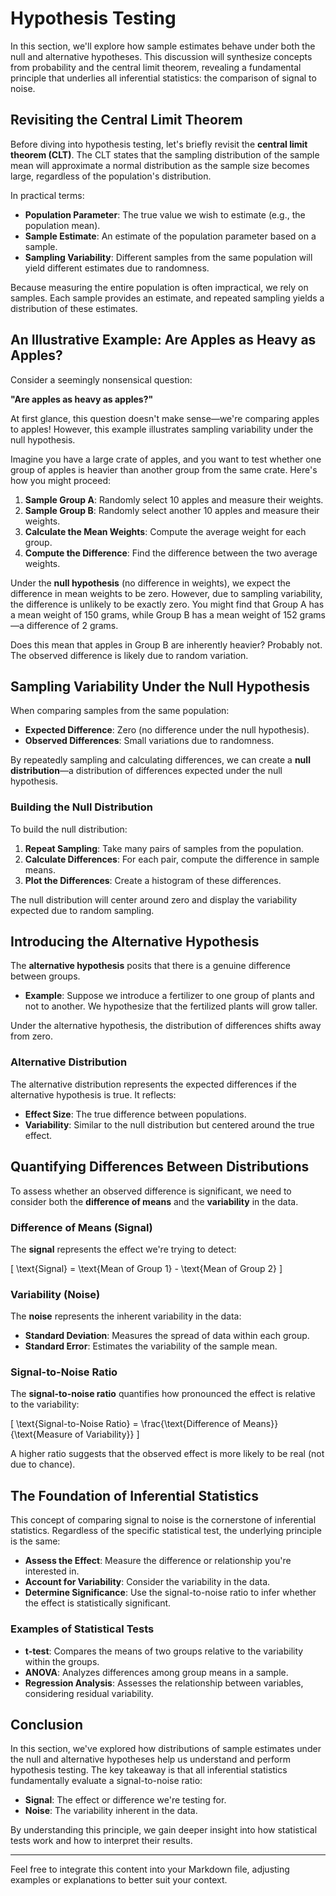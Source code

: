 # Hypothesis Testing

In this section, we'll explore how sample estimates behave under both the null and alternative hypotheses. This discussion will synthesize concepts from probability and the central limit theorem, revealing a fundamental principle that underlies all inferential statistics: the comparison of signal to noise.

## Revisiting the Central Limit Theorem

Before diving into hypothesis testing, let's briefly revisit the **central limit theorem (CLT)**. The CLT states that the sampling distribution of the sample mean will approximate a normal distribution as the sample size becomes large, regardless of the population's distribution.

In practical terms:

- **Population Parameter**: The true value we wish to estimate (e.g., the population mean).
- **Sample Estimate**: An estimate of the population parameter based on a sample.
- **Sampling Variability**: Different samples from the same population will yield different estimates due to randomness.

Because measuring the entire population is often impractical, we rely on samples. Each sample provides an estimate, and repeated sampling yields a distribution of these estimates.

## An Illustrative Example: Are Apples as Heavy as Apples?

Consider a seemingly nonsensical question:

**"Are apples as heavy as apples?"**

At first glance, this question doesn't make sense—we're comparing apples to apples! However, this example illustrates sampling variability under the null hypothesis.

Imagine you have a large crate of apples, and you want to test whether one group of apples is heavier than another group from the same crate. Here's how you might proceed:

1. **Sample Group A**: Randomly select 10 apples and measure their weights.
2. **Sample Group B**: Randomly select another 10 apples and measure their weights.
3. **Calculate the Mean Weights**: Compute the average weight for each group.
4. **Compute the Difference**: Find the difference between the two average weights.

Under the **null hypothesis** (no difference in weights), we expect the difference in mean weights to be zero. However, due to sampling variability, the difference is unlikely to be exactly zero. You might find that Group A has a mean weight of 150 grams, while Group B has a mean weight of 152 grams—a difference of 2 grams.

Does this mean that apples in Group B are inherently heavier? Probably not. The observed difference is likely due to random variation.

## Sampling Variability Under the Null Hypothesis

When comparing samples from the same population:

- **Expected Difference**: Zero (no difference under the null hypothesis).
- **Observed Differences**: Small variations due to randomness.

By repeatedly sampling and calculating differences, we can create a **null distribution**—a distribution of differences expected under the null hypothesis.

### Building the Null Distribution

To build the null distribution:

1. **Repeat Sampling**: Take many pairs of samples from the population.
2. **Calculate Differences**: For each pair, compute the difference in sample means.
3. **Plot the Differences**: Create a histogram of these differences.

The null distribution will center around zero and display the variability expected due to random sampling.

## Introducing the Alternative Hypothesis

The **alternative hypothesis** posits that there is a genuine difference between groups.

- **Example**: Suppose we introduce a fertilizer to one group of plants and not to another. We hypothesize that the fertilized plants will grow taller.

Under the alternative hypothesis, the distribution of differences shifts away from zero.

### Alternative Distribution

The alternative distribution represents the expected differences if the alternative hypothesis is true. It reflects:

- **Effect Size**: The true difference between populations.
- **Variability**: Similar to the null distribution but centered around the true effect.

## Quantifying Differences Between Distributions

To assess whether an observed difference is significant, we need to consider both the **difference of means** and the **variability** in the data.

### Difference of Means (Signal)

The **signal** represents the effect we're trying to detect:

\[
\text{Signal} = \text{Mean of Group 1} - \text{Mean of Group 2}
\]

### Variability (Noise)

The **noise** represents the inherent variability in the data:

- **Standard Deviation**: Measures the spread of data within each group.
- **Standard Error**: Estimates the variability of the sample mean.

### Signal-to-Noise Ratio

The **signal-to-noise ratio** quantifies how pronounced the effect is relative to the variability:

\[
\text{Signal-to-Noise Ratio} = \frac{\text{Difference of Means}}{\text{Measure of Variability}}
\]

A higher ratio suggests that the observed effect is more likely to be real (not due to chance).

## The Foundation of Inferential Statistics

This concept of comparing signal to noise is the cornerstone of inferential statistics. Regardless of the specific statistical test, the underlying principle is the same:

- **Assess the Effect**: Measure the difference or relationship you're interested in.
- **Account for Variability**: Consider the variability in the data.
- **Determine Significance**: Use the signal-to-noise ratio to infer whether the effect is statistically significant.

### Examples of Statistical Tests

- **t-test**: Compares the means of two groups relative to the variability within the groups.
- **ANOVA**: Analyzes differences among group means in a sample.
- **Regression Analysis**: Assesses the relationship between variables, considering residual variability.

## Conclusion

In this section, we've explored how distributions of sample estimates under the null and alternative hypotheses help us understand and perform hypothesis testing. The key takeaway is that all inferential statistics fundamentally evaluate a signal-to-noise ratio:

- **Signal**: The effect or difference we're testing for.
- **Noise**: The variability inherent in the data.

By understanding this principle, we gain deeper insight into how statistical tests work and how to interpret their results.

---

Feel free to integrate this content into your Markdown file, adjusting examples or explanations to better suit your context.